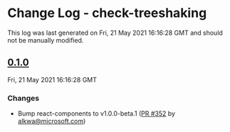 # Change Log - check-treeshaking

This log was last generated on Fri, 21 May 2021 16:16:28 GMT and should not be manually modified.

<!-- Start content -->

## [0.1.0](https://github.com/azure/communication-ui-library/tree/check-treeshaking_v0.1.0)

Fri, 21 May 2021 16:16:28 GMT

### Changes

- Bump react-components to v1.0.0-beta.1 ([PR #352](https://github.com/azure/communication-ui-library/pull/352) by alkwa@microsoft.com)
